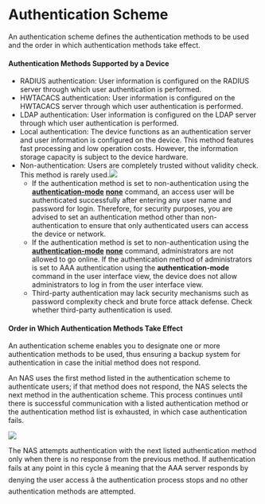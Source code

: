 Authentication Scheme
=====================

An authentication scheme defines the authentication methods to be used and the order in which authentication methods take effect.

#### Authentication Methods Supported by a Device

* RADIUS authentication: User information is configured on the RADIUS server through which user authentication is performed.
* HWTACACS authentication: User information is configured on the HWTACACS server through which user authentication is performed.
* LDAP authentication: User information is configured on the LDAP server through which user authentication is performed.
* Local authentication: The device functions as an authentication server and user information is configured on the device. This method features fast processing and low operation costs. However, the information storage capacity is subject to the device hardware.
* Non-authentication: Users are completely trusted without validity check. This method is rarely used.![](public_sys-resources/note_3.0-en-us.png) 
  + If the authentication method is set to non-authentication using the [**authentication-mode**](cmdqueryname=authentication-mode) [**none**](cmdqueryname=none) command, an access user will be authenticated successfully after entering any user name and password for login. Therefore, for security purposes, you are advised to set an authentication method other than non-authentication to ensure that only authenticated users can access the device or network.
  + If the authentication method is set to non-authentication using the [**authentication-mode**](cmdqueryname=authentication-mode) [**none**](cmdqueryname=none) command, administrators are not allowed to go online. If the authentication method of administrators is set to AAA authentication using the **authentication-mode** command in the user interface view, the device does not allow administrators to log in from the user interface view.
  + Third-party authentication may lack security mechanisms such as password complexity check and brute force attack defense. Check whether third-party authentication is used.

#### Order in Which Authentication Methods Take Effect

An authentication scheme enables you to designate one or more authentication methods to be used, thus ensuring a backup system for authentication in case the initial method does not respond.

An NAS uses the first method listed in the authentication scheme to authenticate users; if that method does not respond, the NAS selects the next method in the authentication scheme. This process continues until there is successful communication with a listed authentication method or the authentication method list is exhausted, in which case authentication fails.

![](public_sys-resources/note_3.0-en-us.png) 

The NAS attempts authentication with the next listed authentication method only when there is no response from the previous method. If authentication fails at any point in this cycle â meaning that the AAA server responds by denying the user access â the authentication process stops and no other authentication methods are attempted.